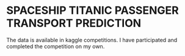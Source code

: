 # SPACESHIP TITANIC PASSENGER TRANSPORT PREDICTION
 The data is available in kaggle competitions. I have participated and completed the competition on my own.

